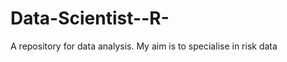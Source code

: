 Data-Scientist--R-
==================

A repository for data analysis. My aim is to specialise in risk data
